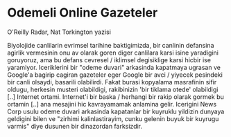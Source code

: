 # Odemeli Online Gazeteler

O'Reilly Radar, Nat Torkington yazisi

Biyolojide canlilarin evrimsel tarihine baktigimizda, bir canlinin defansina agirlik vermesinin onu av olarak goren diger canlilara karsi isine yaradigini goruyoruz, ama bu defans cevresel / iklimsel degisiklige karsi hicbir ise yaramiyor. Iceriklerini bir "odeme duvari" arkasinda kapatmaya ugrasan ve Google'a bagirip cagiran gazeteler eger Google bir avci / yiyecek pesindeki bir canli olsaydi, basarili olabilirdi. Fakat burasi kopyalama masrafinin sifir oldugu, herkesin musteri olabildigi, rakibinizin 'bir tiklama otede' olabildigi [..] Internet ortami. Internet'i bir baska / herhangi bir rakip olarak gormek bu ortamin [..] ana mesajini hic kavrayamamak anlamina gelir. Icerigini News Corp usulu odeme duvari arkasinda kapatanlar bir kuyruklu yildizin dunyaya geldigini bilen ve "zirhimi kalinlastirayim, cunku gelenin buyuk bir kuyrugu varmis" diye dusunen bir dinazordan farksizdir.
